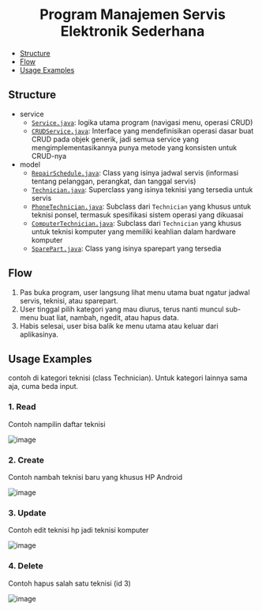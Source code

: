 <h1 align="center">Program Manajemen Servis Elektronik Sederhana</h1>

- [Structure](#structure)
- [Flow](#flow)
- [Usage Examples](#usage-examples)

## Structure
- service
  - [`Service.java`](./service/Service.java): logika utama program (navigasi menu, operasi CRUD)
  - [`CRUDService.java`](./service/CRUDService.java): Interface yang mendefinisikan operasi dasar buat CRUD pada objek generik, jadi semua service yang mengimplementasikannya punya metode yang konsisten untuk CRUD-nya
- model
  - [`RepairSchedule.java`](./model/RepairSchedule.java): Class yang isinya jadwal servis (informasi tentang pelanggan, perangkat, dan tanggal servis)
  - [`Technician.java`](./model/Technician.java): Superclass yang isinya teknisi yang tersedia untuk servis
  - [`PhoneTechnician.java`](./model/PhoneTechnician.java): Subclass dari `Technician` yang khusus untuk teknisi ponsel, termasuk spesifikasi sistem operasi yang dikuasai
  - [`ComputerTechnician.java`](./model/ComputerTechnician.java): Subclass dari `Technician` yang khusus untuk teknisi komputer yang memiliki keahlian dalam hardware komputer
  - [`SparePart.java`](./model/SparePart.java): Class yang isinya sparepart yang tersedia

## Flow
1. Pas buka program, user langsung lihat menu utama buat ngatur jadwal servis, teknisi, atau sparepart.
2. User tinggal pilih kategori yang mau diurus, terus nanti muncul sub-menu buat liat, nambah, ngedit, atau hapus data.
3. Habis selesai, user bisa balik ke menu utama atau keluar dari aplikasinya.

## Usage Examples
contoh di kategori teknisi (class Technician). Untuk kategori lainnya sama aja, cuma beda input.

### 1. Read
Contoh nampilin daftar teknisi

![image](https://github.com/user-attachments/assets/196d598a-b7c9-4a2e-971e-b91db24d90a5)

### 2. Create
Contoh nambah teknisi baru yang khusus HP Android

![image](https://github.com/user-attachments/assets/ad26d143-5b52-4e44-a3b6-e655cd66c745)

### 3. Update
Contoh edit teknisi hp jadi teknisi komputer

![image](https://github.com/user-attachments/assets/9a60bb6c-73ff-4438-8a50-2f229e966b4a)

### 4. Delete
Contoh hapus salah satu teknisi (id 3)

![image](https://github.com/user-attachments/assets/ef595dd8-cb40-41e5-92c1-6506c5f7d013)

